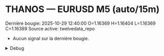 # THANOS — EURUSD M5 (auto/15m)
Dernière bougie: 2025-10-29 12:40:00  O=1.16369  H=1.16404  L=1.16369  C=1.16389
Source active: twelvedata_repo

- Aucun signal sur la dernière bougie.

<details><summary>Debug</summary>

- TD_API_KEY manquant.

</details>